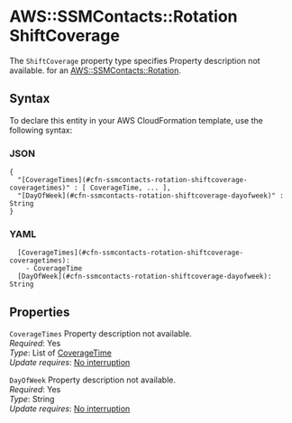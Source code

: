 # AWS::SSMContacts::Rotation ShiftCoverage<a name="aws-properties-ssmcontacts-rotation-shiftcoverage"></a>

<a name="aws-properties-ssmcontacts-rotation-shiftcoverage-description"></a>The `ShiftCoverage` property type specifies Property description not available\. for an [AWS::SSMContacts::Rotation](aws-resource-ssmcontacts-rotation.md)\.

## Syntax<a name="aws-properties-ssmcontacts-rotation-shiftcoverage-syntax"></a>

To declare this entity in your AWS CloudFormation template, use the following syntax:

### JSON<a name="aws-properties-ssmcontacts-rotation-shiftcoverage-syntax.json"></a>

```
{
  "[CoverageTimes](#cfn-ssmcontacts-rotation-shiftcoverage-coveragetimes)" : [ CoverageTime, ... ],
  "[DayOfWeek](#cfn-ssmcontacts-rotation-shiftcoverage-dayofweek)" : String
}
```

### YAML<a name="aws-properties-ssmcontacts-rotation-shiftcoverage-syntax.yaml"></a>

```
  [CoverageTimes](#cfn-ssmcontacts-rotation-shiftcoverage-coveragetimes):
    - CoverageTime
  [DayOfWeek](#cfn-ssmcontacts-rotation-shiftcoverage-dayofweek): String
```

## Properties<a name="aws-properties-ssmcontacts-rotation-shiftcoverage-properties"></a>

`CoverageTimes` <a name="cfn-ssmcontacts-rotation-shiftcoverage-coveragetimes"></a>
Property description not available\.  
_Required_: Yes  
_Type_: List of [CoverageTime](aws-properties-ssmcontacts-rotation-coveragetime.md)  
_Update requires_: [No interruption](https://docs.aws.amazon.com/AWSCloudFormation/latest/UserGuide/using-cfn-updating-stacks-update-behaviors.html#update-no-interrupt)

`DayOfWeek` <a name="cfn-ssmcontacts-rotation-shiftcoverage-dayofweek"></a>
Property description not available\.  
_Required_: Yes  
_Type_: String  
_Update requires_: [No interruption](https://docs.aws.amazon.com/AWSCloudFormation/latest/UserGuide/using-cfn-updating-stacks-update-behaviors.html#update-no-interrupt)
